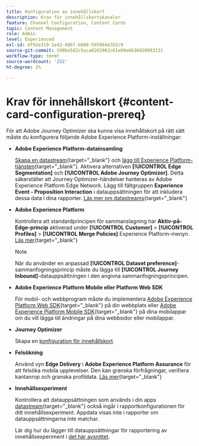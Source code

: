 ```yaml
---
title: Konfiguration av innehållskort
description: Krav för innehållskortskanaler
feature: Channel Configuration, Content Cards
topic: Content Management
role: Admin
level: Experienced
exl-id: df92e319-1e42-486f-b688-595964a762c9
source-git-commit: 598be5d2c5aca0262063c61e80e6b36020983131
workflow-type: tm+mt
source-wordcount: '252'
ht-degree: 2%

---
```


# Krav för innehållskort {#content-card-configuration-prereq}

För att Adobe Journey Optimizer ska kunna visa innehållskort på rätt sätt måste du konfigurera följande Adobe Experience Platform-inställningar:

* **Adobe Experience Platform-datainsamling**

  [Skapa en datastream](https://experienceleague.adobe.com/en/docs/experience-platform/datastreams/configure){target="_blank"} och [lägg till Experience Platform-tjänsten](https://experienceleague.adobe.com/en/docs/experience-platform/datastreams/configure#aep){target="_blank"}. Aktivera alternativen **[!UICONTROL Edge Segmentation]** och **[!UICONTROL Adobe Journey Optimizer]**. Detta säkerställer att Journey Optimizer-händelser hanteras av Adobe Experience Platform Edge Network.
Lägg till fältgruppen **Experience Event - Proposition Interaction** i datauppsättningen för att inkludera dessa data i dina rapporter. [Läs mer om datastreams](https://experienceleague.adobe.com/en/docs/experience-platform/datastreams/configure){target="_blank"}

* **Adobe Experience Platform**

  Kontrollera att standardprincipen för sammanslagning har **Aktiv-på-Edge-princip** aktiverad under **[!UICONTROL Customer]** > **[!UICONTROL Profiles]** > **[!UICONTROL Merge Policies]** Experience Platform-menyn. [Läs mer](https://experienceleague.adobe.com/docs/experience-platform/profile/merge-policies/ui-guide.html#configure){target="_blank"}

  >[!NOTE]
  >
  >När du använder en anpassad **[!UICONTROL Dataset preference]**-sammanfogningsprincip måste du lägga till **[!UICONTROL Journey Inbound]**-datauppsättningen i den angivna sammanfogningsprincipen.

* **Adobe Experience Platform Mobile eller Platform Web SDK**

  För mobil- och webbprogram måste du implementera [Adobe Experience Platform Web SDK](https://experienceleague.adobe.com/en/docs/platform-learn/implement-web-sdk/overview){target="_blank"} på din webbplats eller [Adobe Experience Platform Mobile SDK](https://developer.adobe.com/client-sdks/home/){target="_blank"} på dina mobilappar om du vill lägga till ändringar på dina webbsidor eller mobilappar.

* **Journey Optimizer**

  Skapa en [konfiguration för innehållskort](#content-card-configuration).

* **Felsökning**

  Använd vyn **Edge Delivery** i **Adobe Experience Platform Assurance** för att felsöka mobila upplevelser. Den kan granska förfrågningar, verifiera kantanrop och granska profildata. [Läs mer](https://experienceleague.adobe.com/en/docs/experience-platform/assurance/view/edge-delivery){target="_blank"}

* **Innehållsexperiment**

  Kontrollera att datauppsättningen som används i din apps [datastream](https://experienceleague.adobe.com/en/docs/experience-platform/datastreams/overview#_blank){target="_blank"} också ingår i rapportkonfigurationen för ditt innehållsexperiment. Appdata visas inte i rapporter om datauppsättningarna inte matchar.

  Lär dig hur du lägger till datauppsättningar för rapportering av innehållsexperiment i [det här avsnittet](../reports/reporting-configuration.md).
